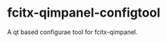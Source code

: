 fcitx-qimpanel-configtool
=========================

A qt based configurae tool for fcitx-qimpanel.
